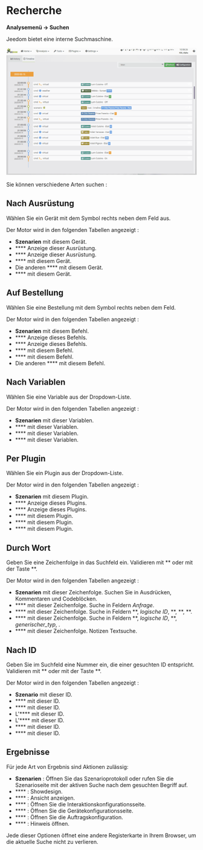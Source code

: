 # Recherche
**Analysemenü → Suchen**

Jeedom bietet eine interne Suchmaschine.

![](./images/search_intro.gif)

Sie können verschiedene Arten suchen :

## Nach Ausrüstung

Wählen Sie ein Gerät mit dem Symbol rechts neben dem Feld aus.

Der Motor wird in den folgenden Tabellen angezeigt :

-  **Szenarien** mit diesem Gerät.
-  **** Anzeige dieser Ausrüstung.
-  **** Anzeige dieser Ausrüstung.
-  **** mit diesem Gerät.
- Die anderen **** mit diesem Gerät.
-  **** mit diesem Gerät.

## Auf Bestellung

Wählen Sie eine Bestellung mit dem Symbol rechts neben dem Feld.

Der Motor wird in den folgenden Tabellen angezeigt :

-  **Szenarien** mit diesem Befehl.
-  **** Anzeige dieses Befehls.
-  **** Anzeige dieses Befehls.
-  **** mit diesem Befehl.
-  **** mit diesem Befehl.
- Die anderen **** mit diesem Befehl.

## Nach Variablen

Wählen Sie eine Variable aus der Dropdown-Liste.

Der Motor wird in den folgenden Tabellen angezeigt :

-  **Szenarien** mit dieser Variablen.
-  **** mit dieser Variablen.
-  **** mit dieser Variablen.
-  **** mit dieser Variablen.

## Per Plugin

Wählen Sie ein Plugin aus der Dropdown-Liste.

Der Motor wird in den folgenden Tabellen angezeigt :

-  **Szenarien** mit diesem Plugin.
-  **** Anzeige dieses Plugins.
-  **** Anzeige dieses Plugins.
-  **** mit diesem Plugin.
-  **** mit diesem Plugin.
-  **** mit diesem Plugin.

## Durch Wort

Geben Sie eine Zeichenfolge in das Suchfeld ein. Validieren mit ** oder mit der Taste **.

Der Motor wird in den folgenden Tabellen angezeigt :

-  **Szenarien** mit dieser Zeichenfolge.
	Suchen Sie in Ausdrücken, Kommentaren und Codeblöcken.
-  **** mit dieser Zeichenfolge.
	Suche in Feldern *Anfrage*.
-  **** mit dieser Zeichenfolge.
	Suche in Feldern **, *logische ID*, **, **, **.
-  **** mit dieser Zeichenfolge.
	Suche in Feldern **, *logische ID*, **, *generischer_typ*, .
-  **** mit dieser Zeichenfolge.
	Notizen Textsuche.

## Nach ID

Geben Sie im Suchfeld eine Nummer ein, die einer gesuchten ID entspricht. Validieren mit ** oder mit der Taste **.

Der Motor wird in den folgenden Tabellen angezeigt :

-  **Szenario** mit dieser ID.
-  **** mit dieser ID.
-  **** mit dieser ID.
- L'**** mit dieser ID.
- L'**** mit dieser ID.
-  **** mit dieser ID.
-  **** mit dieser ID.

## Ergebnisse

Für jede Art von Ergebnis sind Aktionen zulässig:
- **Szenarien** : Öffnen Sie das Szenarioprotokoll oder rufen Sie die Szenarioseite mit der aktiven Suche nach dem gesuchten Begriff auf.
- **** : Showdesign.
- **** : Ansicht anzeigen.
- **** : Öffnen Sie die Interaktionskonfigurationsseite.
- **** : Öffnen Sie die Gerätekonfigurationsseite.
- **** : Öffnen Sie die Auftragskonfiguration.
- **** : Hinweis öffnen.

Jede dieser Optionen öffnet eine andere Registerkarte in Ihrem Browser, um die aktuelle Suche nicht zu verlieren.

